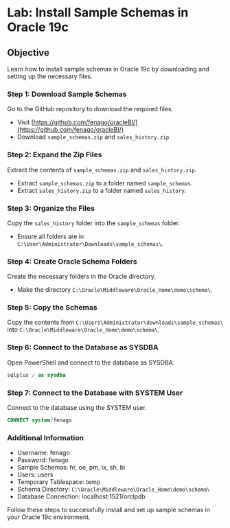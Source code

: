 
# Lab: Install Sample Schemas in Oracle 19c

## Objective
Learn how to install sample schemas in Oracle 19c by downloading and setting up the necessary files.

### Step 1: Download Sample Schemas
Go to the GitHub repository to download the required files.

- Visit [https://github.com/fenago/oracleBI/](https://github.com/fenago/oracleBI/)
- Download `sample_schemas.zip` and `sales_history.zip`

### Step 2: Expand the Zip Files
Extract the contents of `sample_schemas.zip` and `sales_history.zip`.

- Extract `sample_schemas.zip` to a folder named `sample_schemas`.
- Extract `sales_history.zip` to a folder named `sales_history`.

### Step 3: Organize the Files
Copy the `sales_history` folder into the `sample_schemas` folder.

- Ensure all folders are in `C:\User\Administrator\Downloads\sample_schemas\`.

### Step 4: Create Oracle Schema Folders
Create the necessary folders in the Oracle directory.

- Make the directory `C:\Oracle\Middleware\Oracle_Home\demo\schema\`.

### Step 5: Copy the Schemas
Copy the contents from `C:\Users\Administrator\downloads\sample_schemas\` into `C:\Oracle\Middleware\Oracle_Home\demo\schema\`.

### Step 6: Connect to the Database as SYSDBA
Open PowerShell and connect to the database as SYSDBA.

```sql
sqlplus / as sysdba
```

### Step 7: Connect to the Database with SYSTEM User
Connect to the database using the SYSTEM user.

```sql
CONNECT system/fenago
```

### Additional Information
- Username: fenago
- Password: fenago
- Sample Schemas: hr, oe, pm, ix, sh, bi
- Users: users
- Temporary Tablespace: temp
- Schema Directory: `C:\Oracle\Middleware\Oracle_Home\demo\schema\`
- Database Connection: localhost:1521/orclpdb

Follow these steps to successfully install and set up sample schemas in your Oracle 19c environment.
